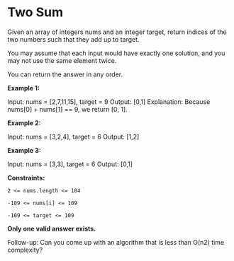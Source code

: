 # Two Sum

Given an array of integers nums and an integer target, return indices of the two numbers such that they add up to target.

You may assume that each input would have exactly one solution, and you may not use the same element twice.

You can return the answer in any order.

**Example 1:**

Input: nums = [2,7,11,15], target = 9
Output: [0,1]
Explanation: Because nums[0] + nums[1] == 9, we return [0, 1].

**Example 2:**

Input: nums = [3,2,4], target = 6
Output: [1,2]

**Example 3:**

Input: nums = [3,3], target = 6
Output: [0,1]

**Constraints:**

`2 <= nums.length <= 104`

`-109 <= nums[i] <= 109`

`-109 <= target <= 109`

**Only one valid answer exists.**

Follow-up: Can you come up with an algorithm that is less than O(n2) time complexity?
